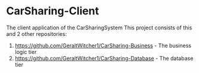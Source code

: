 # CarSharing-Client
The client application of the CarSharingSystem
This project consists of this and 2 other repositories:
1. https://github.com/GeraltWitcher1/CarSharing-Business - The business logic tier
2. https://github.com/GeraltWitcher1/CarSharing-Database - The database tier
